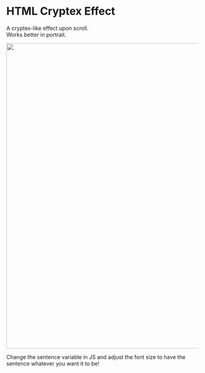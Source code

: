 # HTML Cryptex Effect
A cryptex-like effect upon scroll.<br>
Works better in portrait.

<div align="center">
  <img height=800 src="https://github.com/Divdude77/html-cryptex-effect/assets/75612147/e2c67861-4f13-4c99-929b-95490eef9002">
</div>

Change the sentence variable in JS and adjust the font size to have the sentence whatever you want it to be!
